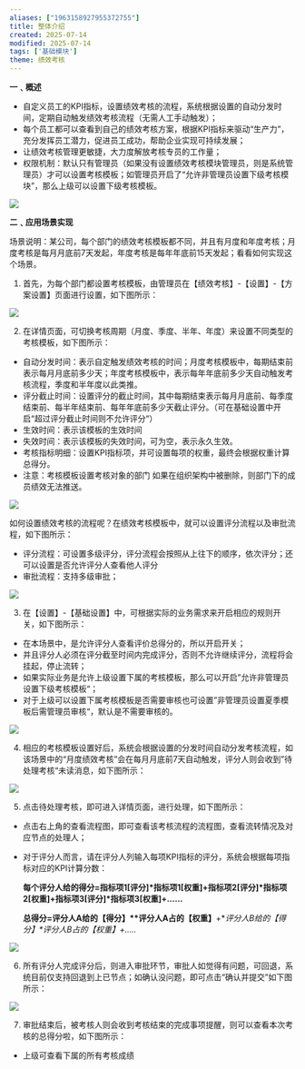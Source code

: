 ```yaml
---
aliases: ["1963158927955372755"]
title: 整体介绍
created: 2025-07-14
modified: 2025-07-14
tags: ['基础模块']
theme: 绩效考核
---
```


**一﹑概述**

- 自定义员工的KPI指标，设置绩效考核的流程，系统根据设置的自动分发时间，定期自动触发绩效考核流程（无需人工手动触发）；
- 每个员工都可以查看到自己的绩效考核方案，根据KPI指标来驱动“生产力”，充分发挥员工潜力，促进员工成功，帮助企业实现可持续发展；
- 让绩效考核管理更敏捷，大力度解放考核专员的工作量；
- 权限机制：默认只有管理员（如果没有设置绩效考核模块管理员，则是系统管理员）才可以设置考核模板；如管理员开启了“允许非管理员设置下级考核模块”，那么上级可以设置下级考核模板。

![](https://myhelpdoc.oss-cn-heyuan.aliyuncs.com/mdimages/9f06eb9fa5c47af8ac05617ca994ac09.jpg)

**二﹑应用场景实现**

场景说明：某公司，每个部门的绩效考核模板都不同，并且有月度和年度考核；月度考核是每月月底前7天发起，年度考核是每年年底前15天发起；看看如何实现这个场景。

1. 首先，为每个部门都设置考核模板，由管理员在【绩效考核】-【设置】-【方案设置】页面进行设置，如下图所示：

![](https://myhelpdoc.oss-cn-heyuan.aliyuncs.com/mdimages/d6746e11fba1793de12f4a7d9081ef5c.jpg)

2. 在详情页面，可切换考核周期（月度、季度、半年、年度）来设置不同类型的考核模板，如下图所示：

- 自动分发时间：表示自定触发绩效考核的时间；月度考核模板中，每期结束前表示每月月底前多少天；年度考核模板中，表示每年年底前多少天自动触发考核流程，季度和半年度以此类推。
- 评分截止时间：设置评分的截止时间，其中每期结束表示每月月底前、每季度结束前、每半年结束前、每年年底前多少天截止评分。（可在基础设置中开启“超过评分截止时间则不允许评分“）
- 生效时间：表示该模板的生效时间
- 失效时间：表示该模板的失效时间，可为空，表示永久生效。
- 考核指标明细：设置KPI指标项，并可设置每项的权重，最终会根据权重计算总得分。
- 注意：考核模板设置考核对象的部门 如果在组织架构中被删除，则部门下的成员绩效无法推送。

![](https://myhelpdoc.oss-cn-heyuan.aliyuncs.com/mdimages/62d45548cf867bbd294cf5959e129cc3.jpg)

如何设置绩效考核的流程呢？在绩效考核模板中，就可以设置评分流程以及审批流程，如下图所示：

- 评分流程：可设置多级评分，评分流程会按照从上往下的顺序，依次评分；还可以设置是否允许评分人查看他人评分
- 审批流程：支持多级审批；

![](https://myhelpdoc.oss-cn-heyuan.aliyuncs.com/mdimages/a1c9402a82e842d3f7a50a8d091b470d.jpg)

3. 在【设置】-【基础设置】中，可根据实际的业务需求来开启相应的规则开关，如下图所示：

- 在本场景中，是允许评分人查看评价总得分的，所以开启开关；
- 并且评分人必须在评分截至时间内完成评分，否则不允许继续评分，流程将会挂起，停止流转；
- 如果实际业务是允许上级设置下属的考核模板，那么可以开启”允许非管理员设置下级考核模板“；
- 对于上级可以设置下属考核模板是否需要审核也可设置”非管理员设置夏季模板后需管理员审核“，默认是不需要审核的。

![](https://myhelpdoc.oss-cn-heyuan.aliyuncs.com/mdimages/a2b02e50050899bd8f6f6741842bf39a.jpg)

4. 相应的考核模板设置好后，系统会根据设置的分发时间自动分发考核流程，如该场景中的“月度绩效考核”会在每月月底前7天自动触发，评分人则会收到”待处理考核“未读消息，如下图所示：

![](https://myhelpdoc.oss-cn-heyuan.aliyuncs.com/mdimages/2decd556a2bbed60d54911d33482eeee.jpg)

5. 点击待处理考核，即可进入详情页面，进行处理，如下图所示：

- 点击右上角的查看流程图，即可查看该考核流程的流程图，查看流转情况及对应节点的处理人；
- 对于评分人而言，请在评分人列输入每项KPI指标的评分，系统会根据每项指标对应的KPI计算分数：

  **每个评分人给的得分=指标项1[评分]\*指标项1[权重]+指标项2[评分]\*指标项2[权重]+指标项3[评分]\*指标项3[权重]+......**

  **总得分=评分人A给的【得分】\**评分人A占的【权重】**+**评分人B给的【得分】\**评分人B占的【权重】+.....**

![](https://myhelpdoc.oss-cn-heyuan.aliyuncs.com/mdimages/cf426a632969eef904d112652494f89a.jpg)

6. 所有评分人完成评分后，则进入审批环节，审批人如觉得有问题，可回退，系统目前仅支持回退到上已节点；如确认没问题，即可点击“确认并提交”如下图所示：

![](https://myhelpdoc.oss-cn-heyuan.aliyuncs.com/mdimages/7af69961a9fdf0821e0262e9f7794eda.jpg)

7. 审批结束后，被考核人则会收到考核结束的完成事项提醒，则可以查看本次考核的总得分啦，如下图所示：

- 上级可查看下属的所有考核成绩

